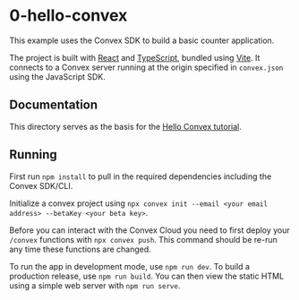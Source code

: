 # 0-hello-convex

This example uses the Convex SDK to build a basic counter application.

The project is built with [React](https://reactjs.org/) and
[TypeScript](https://www.typescriptlang.org/), bundled using
[Vite](https://vitejs.dev/). It connects to a Convex server running at the
origin specified in `convex.json` using the JavaScript SDK.

## Documentation

This directory serves as the basis for the
[Hello Convex tutorial](https://docs.convex.dev/getting-started/hello-convex).

## Running

First run `npm install` to pull in the required dependencies including the
Convex SDK/CLI.

Initialize a convex project using
`npx convex init --email <your email address> --betaKey <your beta key>`.

Before you can interact with the Convex Cloud you need to first deploy your
`/convex` functions with `npx convex push`. This command should be re-run any
time these functions are changed.

To run the app in development mode, use `npm run dev`. To build a production
release, use `npm run build`. You can then view the static HTML using a simple
web server with `npm run serve`.
